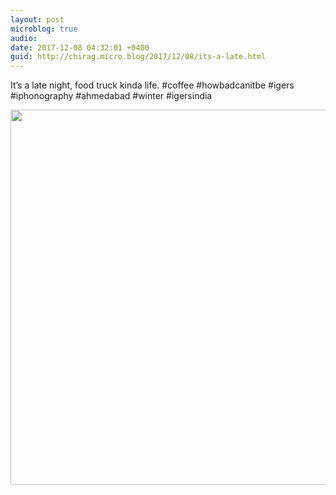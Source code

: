 ```yaml
---
layout: post
microblog: true
audio: 
date: 2017-12-08 04:32:01 +0400
guid: http://chirag.micro.blog/2017/12/08/its-a-late.html
---
```

It’s a late night, food truck kinda life. #coffee #howbadcanitbe #igers #iphonography #ahmedabad #winter #igersindia

<img src="http://chirag.micro.blog/uploads/2017/09dbcb7777.jpg" width="600" height="600" />
